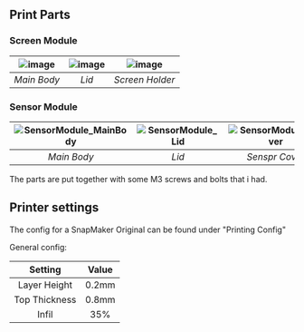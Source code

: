 ## Print Parts
### Screen Module
|![image](https://user-images.githubusercontent.com/22596587/147482013-ae04cf63-75cd-4a38-a044-d7ee3ecb691e.jpg) | ![image](https://user-images.githubusercontent.com/22596587/147482003-71247588-ad9d-47d8-9c9e-6e4aaf1f05b0.jpg) | ![image](https://user-images.githubusercontent.com/22596587/147482016-0d281e5c-1bbc-4270-ae48-b1e96814c488.jpg) |
|:---:|:---:|:---:|
| *Main Body* | *Lid* | *Screen Holder* |

### Sensor Module
| ![SensorModule_MainBody](https://user-images.githubusercontent.com/22596587/147482138-fa684124-0ce4-4882-a49c-501a6b7e67a9.jpg) | ![SensorModule_Lid](https://user-images.githubusercontent.com/22596587/147482150-2a69d18f-0d3f-4ad8-9a79-db79116903c2.jpg) | ![SensorModule_Cover](https://user-images.githubusercontent.com/22596587/147482172-186b3db0-fec4-4b68-b9e5-b1ba33924f80.jpg) |
|:---:|:---:|:---:|
| *Main Body* | *Lid* | *Senspr Cover* |

The parts are put together with some M3 screws and bolts that i had.

## Printer settings

The config for a SnapMaker Original can be found under "Printing Config"

General config:

|Setting|Value|
|:---:|:---:|
| Layer Height |0.2mm |
| Top Thickness |0.8mm |
| Infil |35% |
